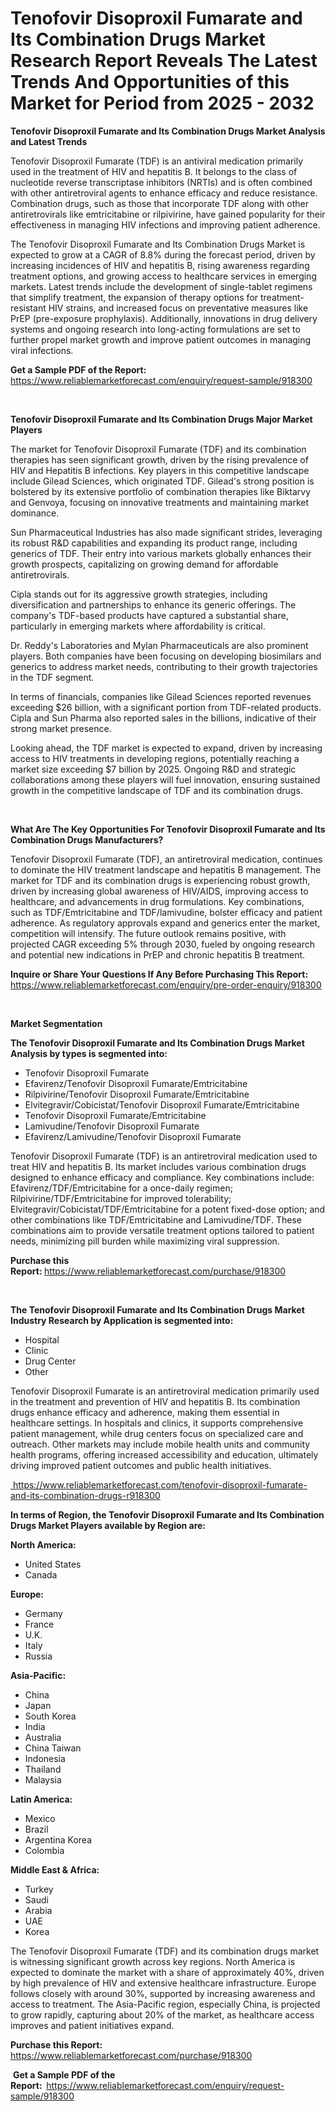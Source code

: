 <p><h1>Tenofovir Disoproxil Fumarate and Its Combination Drugs Market Research Report Reveals The Latest Trends And Opportunities of this Market for Period from 2025 - 2032</h1></p><p><strong>Tenofovir Disoproxil Fumarate and Its Combination Drugs Market Analysis and Latest Trends</strong></p>
<p><p>Tenofovir Disoproxil Fumarate (TDF) is an antiviral medication primarily used in the treatment of HIV and hepatitis B. It belongs to the class of nucleotide reverse transcriptase inhibitors (NRTIs) and is often combined with other antiretroviral agents to enhance efficacy and reduce resistance. Combination drugs, such as those that incorporate TDF along with other antiretrovirals like emtricitabine or rilpivirine, have gained popularity for their effectiveness in managing HIV infections and improving patient adherence.</p><p>The Tenofovir Disoproxil Fumarate and Its Combination Drugs Market is expected to grow at a CAGR of 8.8% during the forecast period, driven by increasing incidences of HIV and hepatitis B, rising awareness regarding treatment options, and growing access to healthcare services in emerging markets. Latest trends include the development of single-tablet regimens that simplify treatment, the expansion of therapy options for treatment-resistant HIV strains, and increased focus on preventative measures like PrEP (pre-exposure prophylaxis). Additionally, innovations in drug delivery systems and ongoing research into long-acting formulations are set to further propel market growth and improve patient outcomes in managing viral infections.</p></p>
<p><strong>Get a Sample PDF of the Report:&nbsp;</strong> <a href="https://www.reliablemarketforecast.com/enquiry/request-sample/918300?utm_campaign=1832&utm_medium=2&utm_source=Github&utm_content=ia&utm_term=18042025&utm_id=tenofovir-disoproxil-fumarate-and-its-combination-drugs">https://www.reliablemarketforecast.com/enquiry/request-sample/918300</a></p>
<p>&nbsp;</p>
<p><strong>Tenofovir Disoproxil Fumarate and Its Combination Drugs Major Market Players</strong></p>
<p><p>The market for Tenofovir Disoproxil Fumarate (TDF) and its combination therapies has seen significant growth, driven by the rising prevalence of HIV and Hepatitis B infections. Key players in this competitive landscape include Gilead Sciences, which originated TDF. Gilead's strong position is bolstered by its extensive portfolio of combination therapies like Biktarvy and Genvoya, focusing on innovative treatments and maintaining market dominance.</p><p>Sun Pharmaceutical Industries has also made significant strides, leveraging its robust R&D capabilities and expanding its product range, including generics of TDF. Their entry into various markets globally enhances their growth prospects, capitalizing on growing demand for affordable antiretrovirals.</p><p>Cipla stands out for its aggressive growth strategies, including diversification and partnerships to enhance its generic offerings. The company's TDF-based products have captured a substantial share, particularly in emerging markets where affordability is critical. </p><p>Dr. Reddy's Laboratories and Mylan Pharmaceuticals are also prominent players. Both companies have been focusing on developing biosimilars and generics to address market needs, contributing to their growth trajectories in the TDF segment.</p><p>In terms of financials, companies like Gilead Sciences reported revenues exceeding $26 billion, with a significant portion from TDF-related products. Cipla and Sun Pharma also reported sales in the billions, indicative of their strong market presence.</p><p>Looking ahead, the TDF market is expected to expand, driven by increasing access to HIV treatments in developing regions, potentially reaching a market size exceeding $7 billion by 2025. Ongoing R&D and strategic collaborations among these players will fuel innovation, ensuring sustained growth in the competitive landscape of TDF and its combination drugs.</p></p>
<p>&nbsp;</p>
<p><strong>What Are The Key Opportunities For Tenofovir Disoproxil Fumarate and Its Combination Drugs Manufacturers?</strong></p>
<p><p>Tenofovir Disoproxil Fumarate (TDF), an antiretroviral medication, continues to dominate the HIV treatment landscape and hepatitis B management. The market for TDF and its combination drugs is experiencing robust growth, driven by increasing global awareness of HIV/AIDS, improving access to healthcare, and advancements in drug formulations. Key combinations, such as TDF/Emtricitabine and TDF/lamivudine, bolster efficacy and patient adherence. As regulatory approvals expand and generics enter the market, competition will intensify. The future outlook remains positive, with projected CAGR exceeding 5% through 2030, fueled by ongoing research and potential new indications in PrEP and chronic hepatitis B treatment.</p></p>
<p><strong>Inquire or Share Your Questions If Any Before Purchasing This Report:</strong> <a href="https://www.reliablemarketforecast.com/enquiry/pre-order-enquiry/918300?utm_campaign=1832&utm_medium=2&utm_source=Github&utm_content=ia&utm_term=18042025&utm_id=tenofovir-disoproxil-fumarate-and-its-combination-drugs">https://www.reliablemarketforecast.com/enquiry/pre-order-enquiry/918300</a></p>
<p>&nbsp;</p>
<p><strong>Market Segmentation</strong></p>
<p><strong>The Tenofovir Disoproxil Fumarate and Its Combination Drugs Market Analysis by types is segmented into:</strong></p>
<p><ul><li>Tenofovir Disoproxil Fumarate</li><li>Efavirenz/Tenofovir Disoproxil Fumarate/Emtricitabine</li><li>Rilpivirine/Tenofovir Disoproxil Fumarate/Emtricitabine</li><li>Elvitegravir/Cobicistat/Tenofovir Disoproxil Fumarate/Emtricitabine</li><li>Tenofovir Disoproxil Fumarate/Emtricitabine</li><li>Lamivudine/Tenofovir Disoproxil Fumarate</li><li>Efavirenz/Lamivudine/Tenofovir Disoproxil Fumarate</li></ul></p>
<p><p>Tenofovir Disoproxil Fumarate (TDF) is an antiretroviral medication used to treat HIV and hepatitis B. Its market includes various combination drugs designed to enhance efficacy and compliance. Key combinations include: Efavirenz/TDF/Emtricitabine for a once-daily regimen; Rilpivirine/TDF/Emtricitabine for improved tolerability; Elvitegravir/Cobicistat/TDF/Emtricitabine for a potent fixed-dose option; and other combinations like TDF/Emtricitabine and Lamivudine/TDF. These combinations aim to provide versatile treatment options tailored to patient needs, minimizing pill burden while maximizing viral suppression.</p></p>
<p><strong>Purchase this Report:&nbsp;</strong><a href="https://www.reliablemarketforecast.com/purchase/918300?utm_campaign=1832&utm_medium=2&utm_source=Github&utm_content=ia&utm_term=18042025&utm_id=tenofovir-disoproxil-fumarate-and-its-combination-drugs">https://www.reliablemarketforecast.com/purchase/918300</a></p>
<p>&nbsp;</p>
<p><strong>The Tenofovir Disoproxil Fumarate and Its Combination Drugs Market Industry Research by Application is segmented into:</strong></p>
<p><ul><li>Hospital</li><li>Clinic</li><li>Drug Center</li><li>Other</li></ul></p>
<p><p>Tenofovir Disoproxil Fumarate is an antiretroviral medication primarily used in the treatment and prevention of HIV and hepatitis B. Its combination drugs enhance efficacy and adherence, making them essential in healthcare settings. In hospitals and clinics, it supports comprehensive patient management, while drug centers focus on specialized care and outreach. Other markets may include mobile health units and community health programs, offering increased accessibility and education, ultimately driving improved patient outcomes and public health initiatives.</p></p>
<p><a href="https://www.reliablemarketforecast.com/tenofovir-disoproxil-fumarate-and-its-combination-drugs-r918300?utm_campaign=1832&utm_medium=2&utm_source=Github&utm_content=ia&utm_term=18042025&utm_id=tenofovir-disoproxil-fumarate-and-its-combination-drugs">&nbsp;https://www.reliablemarketforecast.com/tenofovir-disoproxil-fumarate-and-its-combination-drugs-r918300</a></p>
<p><strong>In terms of Region, the Tenofovir Disoproxil Fumarate and Its Combination Drugs Market Players available by Region are:</strong></p>
<p>
    <p> <strong> North America: </strong>
        <ul>
            <li>United States</li>
            <li>Canada</li>
        </ul>
        </p> 
    <p> <strong> Europe: </strong>
        <ul>
            <li>Germany</li>
            <li>France</li>
            <li>U.K.</li>
            <li>Italy</li>
            <li>Russia</li>
        </ul>
        </p> 
    <p> <strong> Asia-Pacific: </strong>
        <ul>
            <li>China</li>
            <li>Japan</li>
            <li>South Korea</li>
            <li>India</li>
            <li>Australia</li>
            <li>China Taiwan</li>
            <li>Indonesia</li>
            <li>Thailand</li>
            <li>Malaysia</li>
        </ul>
        </p> 
    <p> <strong> Latin America: </strong>
        <ul>
            <li>Mexico</li>
            <li>Brazil</li>
            <li>Argentina Korea</li>
            <li>Colombia</li>
        </ul>
        </p> 
    <p> <strong> Middle East & Africa: </strong>
        <ul>
            <li>Turkey</li>
            <li>Saudi</li>
            <li>Arabia</li>
            <li>UAE</li>
            <li>Korea</li>
        </ul>
    </p>
    </p>
<p><p>The Tenofovir Disoproxil Fumarate (TDF) and its combination drugs market is witnessing significant growth across key regions. North America is expected to dominate the market with a share of approximately 40%, driven by high prevalence of HIV and extensive healthcare infrastructure. Europe follows closely with around 30%, supported by increasing awareness and access to treatment. The Asia-Pacific region, especially China, is projected to grow rapidly, capturing about 20% of the market, as healthcare access improves and patient initiatives expand.</p></p>
<p><strong>Purchase this Report: </strong><a href="https://www.reliablemarketforecast.com/purchase/918300?utm_campaign=1832&utm_medium=2&utm_source=Github&utm_content=ia&utm_term=18042025&utm_id=tenofovir-disoproxil-fumarate-and-its-combination-drugs">https://www.reliablemarketforecast.com/purchase/918300</a></p>
<p>&nbsp;<strong>Get a Sample PDF of the Report:&nbsp;&nbsp;</strong><a href="https://www.reliablemarketforecast.com/enquiry/request-sample/918300?utm_campaign=1832&utm_medium=2&utm_source=Github&utm_content=ia&utm_term=18042025&utm_id=tenofovir-disoproxil-fumarate-and-its-combination-drugs">https://www.reliablemarketforecast.com/enquiry/request-sample/918300</a></p>
<p><strong></strong></p>
<p><p></p><p></p><p></p></p>